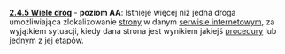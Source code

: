 [**2.4.5 Wiele dróg**](https://wcag.lepszyweb.pl/#multiple-ways) - **poziom AA**: Istnieje więcej niż jedna droga umożliwiająca zlokalizowanie <a href="#" data-toggle="tooltip" data-original-title="{{site.data.glossary.strona_internetowa | strip_html | replace: '*', ''}}">strony</a> w danym <a href="#" data-toggle="tooltip" data-original-title="{{site.data.glossary.zestaw_stron_internetowych | strip_html | replace: '*', ''}}">serwisie internetowym</a>, za wyjątkiem sytuacji, kiedy dana strona jest wynikiem jakiejś <a href="#" data-toggle="tooltip" data-original-title="{{site.data.glossary.procedura | strip_html | replace: '*', ''}}">procedury</a> lub jednym z&nbsp;jej etapów.
